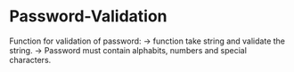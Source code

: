 # Password-Validation
Function for validation of password:
    -> function take string and validate the string.
    -> Password must contain alphabits, numbers and special characters.
